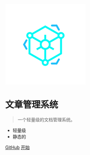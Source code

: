 ![logo](../_media/icon.svg)

# 文章管理系统

> 一个轻量级的文档管理系统。

- 轻量级
- 静态的

[GitHub](https://github.com/willasas/ArticleManagementSystem)
[开始](#Start)
